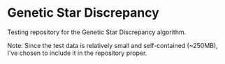 Genetic Star Discrepancy
===============================

Testing repository for the Genetic Star Discrepancy algorithm.

Note: Since the test data is relatively small and self-contained (~250MB), I've chosen to include it in the repository proper.